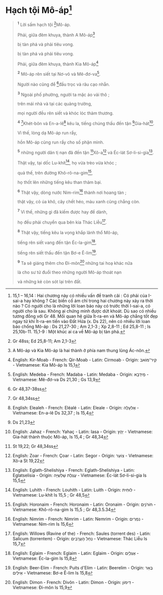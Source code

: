 # Hạch tội Mô-áp[^1-54d62b98-95ea-4e65-8969-56e97ffb23d4]

> <sup><b>1</b></sup> Lời sấm hạch tội [^1@-54d62b98-95ea-4e65-8969-56e97ffb23d4]Mô-áp.
>
> Phải, giữa đêm khuya, thành A Mô-áp[^2-54d62b98-95ea-4e65-8969-56e97ffb23d4]
>
> bị tàn phá và phải tiêu vong.
>
> bị tàn phá và phải tiêu vong.
>
> Phải, giữa đêm khuya, thành Kia Mô-áp[^8-54d62b98-95ea-4e65-8969-56e97ffb23d4]
>
> <sup><b>2</b></sup> Mô-áp rên siết tại Nơ-vô và Mê-đơ-va[^14-54d62b98-95ea-4e65-8969-56e97ffb23d4].
>
> Người nào cũng để [^2@-54d62b98-95ea-4e65-8969-56e97ffb23d4]đầu trọc và râu cạo nhẵn.
>
> <sup><b>3</b></sup> Ngoài phố phường, người ta mặc áo vải thô ;
>
> trên mái nhà và tại các quảng trường,
>
> mọi người đều rên siết và khóc lóc thảm thương.
>
> <sup><b>4</b></sup> [^3@-54d62b98-95ea-4e65-8969-56e97ffb23d4]Khét-bôn và En-a-lê[^18-54d62b98-95ea-4e65-8969-56e97ffb23d4] kêu la, tiếng chúng thấu đến tận [^4@-54d62b98-95ea-4e65-8969-56e97ffb23d4]Gia-hát[^20-54d62b98-95ea-4e65-8969-56e97ffb23d4].
>
> Vì thế, lòng dạ Mô-áp run rẩy,
>
> hồn Mô-áp cũng run rẩy cho số phận mình.
>
> <sup><b>5</b></sup> những người dân tị nạn đã đến tận [^6@-54d62b98-95ea-4e65-8969-56e97ffb23d4]Xô-a[^22-54d62b98-95ea-4e65-8969-56e97ffb23d4] và Éc-lát Sơ-li-si-gia[^24-54d62b98-95ea-4e65-8969-56e97ffb23d4].
>
> Thật vậy, tại dốc Lu-khít[^26-54d62b98-95ea-4e65-8969-56e97ffb23d4], họ vừa trèo vừa khóc ;
>
> quả thế, trên đường Khô-rô-na-gim[^28-54d62b98-95ea-4e65-8969-56e97ffb23d4],
>
> họ thốt lên những tiếng kêu than thảm bại.
>
> <sup><b>6</b></sup> Thật vậy, dòng nước Nim-rim[^30-54d62b98-95ea-4e65-8969-56e97ffb23d4] thành nơi hoang tàn ;
>
> thật vậy, cỏ úa khô, cây chết héo, màu xanh cũng chẳng còn.
>
> <sup><b>7</b></sup> Vì thế, những gì đã kiếm được hay để dành,
>
> họ đều phải chuyển qua bên kia Thác Liễu[^32-54d62b98-95ea-4e65-8969-56e97ffb23d4].
>
> <sup><b>8</b></sup> Thật vậy, tiếng kêu la vọng khắp lãnh thổ Mô-áp,
>
> tiếng rên siết vang đến tận Éc-la-gim[^34-54d62b98-95ea-4e65-8969-56e97ffb23d4],
>
> tiếng rên siết thấu đến tận Bơ-e Ê-lim[^36-54d62b98-95ea-4e65-8969-56e97ffb23d4].
>
> <sup><b>9</b></sup> Ta sẽ giáng thêm cho Đi-môn[^38-54d62b98-95ea-4e65-8969-56e97ffb23d4] những tai hoạ khác nữa
>
> là cho sư tử đuổi theo những người Mô-áp thoát nạn
>
> và những kẻ còn sót lại trên đất.

[^1-54d62b98-95ea-4e65-8969-56e97ffb23d4]: 15,1 – 16,14 : Hai chương này có nhiều vấn đề tranh cãi : Có phải của I-sai-a hay không ? Các biến cố ám chỉ trong hai chương này xảy ra thời nào ? Có người cho là những lời loan báo này có trước thời I-sai-a, có người cho là sau. Không ai chứng minh được dứt khoát. Dù sao có nhiều tương đồng với Gr 48. Mối quan hệ giữa Ít-ra-en và Mô-áp chẳng tốt đẹp ngay từ khi Ít-ra-en tiến vào Đất Hứa (x. Ds 22), nên có nhiều lời loan báo chống Mô-áp : Ds 21,27-30 ; Am 2,1-3 ; Xp 2,8-11 ; Ed 25,8-11 ; Is 25,10b-11. 15,1-9 : Một khúc ai ca về Mô-áp bị tàn phá.

[^2-54d62b98-95ea-4e65-8969-56e97ffb23d4]: A Mô-áp và Kia Mô-áp là hai thành ở phía nam thung lũng Ác-nôn.

[^8-54d62b98-95ea-4e65-8969-56e97ffb23d4]: English: Kir-Moab - French: Qir-Moab - Latin: Cirmoab - Origin: &#1511;&#1460;&#1497;&#1512;&#1470;&#1502;&#64331;&#1488;&#1489; - Vietnamese: Kia Mô-áp Is 15,1

[^14-54d62b98-95ea-4e65-8969-56e97ffb23d4]: English: Medeba - French: Madaba - Latin: Medaba - Origin: &#1502;&#1461;&#1497;&#1491;&#1456;&#1489;&#1464;&#1488; - Vietnamese: Mê-đơ-va Ds 21,30 ; Gs 13,9

[^18-54d62b98-95ea-4e65-8969-56e97ffb23d4]: English: Elealeh - French: Eléalé - Latin: Eleale - Origin: &#1488;&#1462;&#1500;&#1506;&#1464;&#1500;&#1461;&#1492; - Vietnamese: En-a-lê Ds 32,37 ; Is 15,4

[^20-54d62b98-95ea-4e65-8969-56e97ffb23d4]: English: Jahaz - French: Yaha&#231; - Latin: Iasa - Origin: &#1497;&#1463;&#1492;&#1461;&#1463;&#1509; - Vietnamese: Gia-hát thành thuộc Mô-áp, Is 15,4 ; Gr 48,34

[^22-54d62b98-95ea-4e65-8969-56e97ffb23d4]: English: Zoar - French: &#199;oar - Latin: Segor - Origin: &#1510;&#64331;&#1506;&#1463;&#1512; - Vietnamese: Xô-a St 19,22

[^24-54d62b98-95ea-4e65-8969-56e97ffb23d4]: English: Eglath-Shelishiya - French: Eglath-Shelishiya - Latin: Eglatselisia - Origin: &#1506;&#1462;&#1490;&#1456;&#1500;&#1463;&#1514; &#64298;&#1456;&#1500;&#1460;&#64298;&#1460;&#1497;&#1468;&#1464;&#1492; - Vietnamese: Éc-lát Sơ-li-si-gia Is 15,5

[^26-54d62b98-95ea-4e65-8969-56e97ffb23d4]: English: Luhith - French: Louhith - Latin: Luith - Origin: &#1500;&#64309;&#1495;&#1460;&#1497;&#1514; - Vietnamese: Lu-khít Is 15,5 ; Gr 48,5

[^28-54d62b98-95ea-4e65-8969-56e97ffb23d4]: English: Horonaim - French: Horonaim - Latin: Oronaim - Origin: &#1495;&#64331;&#1512;&#1465;&#1504;&#1463;&#1497;&#1477;&#1501; - Vietnamese: Khô-rô-na-gim Is 15,5 ; Gr 48,3.5.34

[^30-54d62b98-95ea-4e65-8969-56e97ffb23d4]: English: Nimrim - French: Nimrim - Latin: Nemrim - Origin: &#1504;&#1460;&#1502;&#1456;&#1512;&#1460;&#1497;&#1501; - Vietnamese: Nim-rim Is 15,6

[^32-54d62b98-95ea-4e65-8969-56e97ffb23d4]: English: Willows (Ravine of the) - French: Saules (torrent des) - Latin: Salicum (torrentem) - Origin: &#1504;&#1463;&#1495;&#1463;&#1500; &#1492;&#1464;&#1506;&#1458;&#1512;&#1464;&#1489;&#1460;&#1497;&#1501; - Vietnamese: Thác Liễu Is 15,7

[^34-54d62b98-95ea-4e65-8969-56e97ffb23d4]: English: Eglaim - French: Eglaim - Latin: Eglaim - Origin: &#1488;&#1462;&#1490;&#1456;&#1500;&#1463;&#1497;&#1477;&#1501; - Vietnamese: Éc-la-gim Is 15,8

[^36-54d62b98-95ea-4e65-8969-56e97ffb23d4]: English: Beer-Elim - French: Puits d'Elim - Latin: Beerelim - Origin: &#64305;&#1456;&#1488;&#1461;&#1512; &#1488;&#1461;&#1497;&#1500;&#1460;&#1497;&#1501; - Vietnamese: Bơ-e Ê-lim Is 15,8

[^38-54d62b98-95ea-4e65-8969-56e97ffb23d4]: English: Dimon - French: Divôn - Latin: Dimon - Origin: &#1491;&#1460;&#1497;&#1502;&#64331;&#1503; - Vietnamese: Đi-môn Is 15,9

[^1@-54d62b98-95ea-4e65-8969-56e97ffb23d4]: Gr 48ss; Ed 25,8-11; Am 2,1-3

[^2@-54d62b98-95ea-4e65-8969-56e97ffb23d4]: Gr 48,37-38ss

[^3@-54d62b98-95ea-4e65-8969-56e97ffb23d4]: Gr 48,34ss

[^4@-54d62b98-95ea-4e65-8969-56e97ffb23d4]: Ds 21,23

[^6@-54d62b98-95ea-4e65-8969-56e97ffb23d4]: St 19,22; Gr 48,34ss
